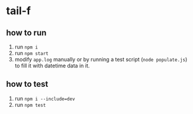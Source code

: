 # tail-f

## how to run

1. run `npm i` 
2. run `npm start`
3. modify `app.log` manually or by running a test script (`node populate.js`) to fill it with datetime data in it. 

## how to test

1. run `npm i --include=dev`
2. run `npm test`